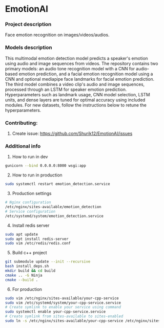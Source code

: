 # EmotionAI

### Project description
Face emotion recognition on images/videos/audios.

### Models description
This multimodal emotion detection model predicts a speaker's emotion using audio and image sequences from videos.
The repository contains two primary models: an audio tone recognition model with a CNN for audio-based emotion prediction, and a facial emotion recognition model using a CNN and optional mediapipe face landmarks for facial emotion prediction.
The third model combines a video clip's audio and image sequences, processed through an LSTM for speaker emotion prediction.
Hyperparameters such as landmark usage, CNN model selection, LSTM units, and dense layers are tuned for optimal accuracy using included modules.
For new datasets, follow the instructions below to retune the hyperparameters.

### Contributing:
1. Create issue: https://github.com/Shurik12/EmotionAI/issues

### Additional info
1. How to run in dev
```bash
gunicorn --bind 0.0.0.0:8000 wsgi:app
```
2. How to run in production
```bash
sudo systemctl restart emotion_detection.service
```
3. Production settings
```bash
# Nginx configuration
/etc/nginx/sites-available/emotion_detection
# Service configuration
/etc/systemd/system/emotion_detection.service
```
4. Install redis server
```bash
sudo apt update
sudo apt install redis-server
sudo vim /etc/redis/redis.conf
```
5. Build c++ project
```bash
git submodule update --init --recursive
bash install_deps.sh
mkdir build && cd build
cmake .. -G Ninja
cmake --build .
```
6. For production
```bash
sudo vim /etc/nginx/sites-available/your-cpp-service
sudo vim /etc/systemd/system/your-cpp-service.service
# Create symlink to enable your service using command
sudo systemctl enable your-cpp-service.service 
# Create symlink from sites-available to sites-enabled
sudo ln -s /etc/nginx/sites-available/your-cpp-service /etc/nginx/sites-enabled/
```